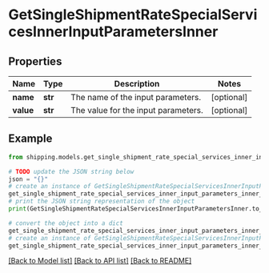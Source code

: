 # GetSingleShipmentRateSpecialServicesInnerInputParametersInner


## Properties

Name | Type | Description | Notes
------------ | ------------- | ------------- | -------------
**name** | **str** | The name of the input parameters. | [optional] 
**value** | **str** | The value for the input parameters. | [optional] 

## Example

```python
from shipping.models.get_single_shipment_rate_special_services_inner_input_parameters_inner import GetSingleShipmentRateSpecialServicesInnerInputParametersInner

# TODO update the JSON string below
json = "{}"
# create an instance of GetSingleShipmentRateSpecialServicesInnerInputParametersInner from a JSON string
get_single_shipment_rate_special_services_inner_input_parameters_inner_instance = GetSingleShipmentRateSpecialServicesInnerInputParametersInner.from_json(json)
# print the JSON string representation of the object
print(GetSingleShipmentRateSpecialServicesInnerInputParametersInner.to_json())

# convert the object into a dict
get_single_shipment_rate_special_services_inner_input_parameters_inner_dict = get_single_shipment_rate_special_services_inner_input_parameters_inner_instance.to_dict()
# create an instance of GetSingleShipmentRateSpecialServicesInnerInputParametersInner from a dict
get_single_shipment_rate_special_services_inner_input_parameters_inner_from_dict = GetSingleShipmentRateSpecialServicesInnerInputParametersInner.from_dict(get_single_shipment_rate_special_services_inner_input_parameters_inner_dict)
```
[[Back to Model list]](../README.md#documentation-for-models) [[Back to API list]](../README.md#documentation-for-api-endpoints) [[Back to README]](../README.md)


